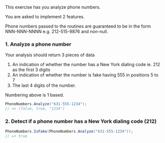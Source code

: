 This exercise has you analyze phone numbers.

You are asked to implement 2 features.

Phone numbers passed to the routines are guaranteed to be in the form
NNN-NNN-NNNN e.g. 212-515-9876 and non-null.

### 1. Analyze a phone number

Your analysis should return 3 pieces of data

1. An indication of whether the number has a New York dialing code ie. 212 as the first 3 digits
2. An indication of whether the number is fake having 555 in positions 5 to 7
3. The last 4 digits of the number.

Numbering above is 1 based.

```csharp
PhoneNumbers.Analyze("631-555-1234");
// => (false, true, "1234")
```

### 2. Detect if a phone number has a New York dialing code (212)

```csharp
PhoneNumbers.IsFake(PhoneNumbers.Analyze("631-555-1234"));
// => true
```

